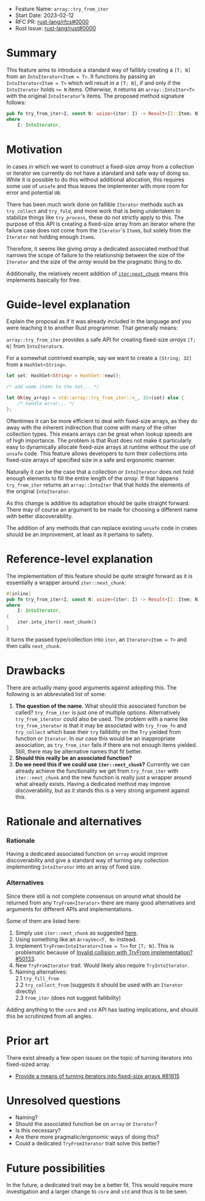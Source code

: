 - Feature Name: `array::try_from_iter`
- Start Date: 2023-02-12
- RFC PR: [rust-lang/rfcs#0000](https://github.com/rust-lang/rfcs/pull/0000)
- Rust Issue: [rust-lang/rust#0000](https://github.com/rust-lang/rust/issues/0000)

# Summary

[summary]: #summary

This feature aims to introduce a standard way of fallibly creating a `[T; N]` from an
`IntoIterator<Item = T>`. It functions by passing an `IntoIterator<Item = T>` which will result in a
`[T; N]`, if and only if the `IntoIterator` holds `>= N` items. Otherwise, it returns an
`array::IntoIter<T>` with the original `IntoIterator`'s items. The proposed method signature follows:

```rust
pub fn try_from_iter<I, const N: usize>(iter: I) -> Result<[I::Item; N], IntoIter<I::Item, N>>
where
    I: IntoIterator,
```

# Motivation

[motivation]: #motivation

In cases in which we want to construct a fixed-size _array_ from a collection or iterator we currently
do not have a standard and safe way of doing so. While it is possible to do this without additional
allocation, this requires some use of `unsafe` and thus leaves the implementer with more room for error
and potential `UB`.

There has been much work done on fallible `Iterator` methods such as `try_collect` and `try_fold`, and
more work that is being undertaken to stabilize things like `try_process`, these do not strictly apply to
this. The purpose of this API is creating a fixed-size array from an iterator where the failure case does
not come from the `Iterator`'s `Item`s, but solely from the `Iterator` not holding enough `Item`s.

Therefore, it seems like giving _array_ a dedicated associated method that narrows the scope of failure
to the relationship between the size of the `Iterator` and the size of the _array_ would be the pragmatic
thing to do.

Additionally, the relatively recent addition of [`iter:next_chunk`](https://github.com/rust-lang/rust/issues/98326)
means this implements basically for free.

# Guide-level explanation

[guide-level-explanation]: #guide-level-explanation

Explain the proposal as if it was already included in the language and you were teaching it to another Rust programmer. That generally means:

`array::try_from_iter` provides a safe API for creating fixed-size _arrays_ `[T; N]` from `IntoIterator`s.

For a somewhat contrived example, say we want to create a `[String; 32]` from a `HashSet<String>`.

```rust
let set: HashSet<String> = HashSet::new();

/* add some items to the set... */

let Ok(my_array) = std::array::try_from_iter::<_, 32>(set) else {
    /* handle error... */
};

```

Oftentimes it can be more efficient to deal with fixed-size arrays, as they do away with the inherent
indirection that come with many of the other collection types. This means arrays can be great when
lookup speeds are of high importance. The problem is that Rust does not make it particularly easy to
dynamically allocate fixed-size arrays at runtime without the use of `unsafe` code. This feature allows
developers to turn their collections into fixed-size arrays of specified size in a safe and ergonomic
manner.

Naturally it can be the case that a collection or `IntoIterator` does not hold enough elements to fill the
entire length of the _array_. If that happens `try_from_iter` returns an `array::IntoIter` that that holds
the elements of the original `IntoIterator`.

As this change is additive its adaptation should be quite straight forward. There may of course an
argument to be made for choosing a different name with better discoverability.

The addition of any methods that can replace existing `unsafe` code in crates should be an improvement, at
least as it pertains to safety.

# Reference-level explanation

[reference-level-explanation]: #reference-level-explanation

The implementation of this feature should be quite straight forward as it is essentially a wrapper around
`iter::next_chunk`:

```rust
#[inline]
pub fn try_from_iter<I, const N: usize>(iter: I) -> Result<[I::Item; N], IntoIter<I::Item, N>>
where
    I: IntoIterator,
{
    iter.into_iter().next_chunk()
}
```

It turns the passed type/collection into `iter`, an `Iterator<Item = T>` and then calls `next_chunk`.

# Drawbacks

[drawbacks]: #drawbacks

There are actually many good arguments against adopting this. The following is an abbreviated list of
some:

1. **The question of the name.** What should this associated function be called? `try_from_iter` is just
   one of multiple options. Alternatively `try_from_iterator` could also be used. The problem with
   a name like `try_from_iterator` is that it may be associated with `try_from_fn` and `try_collect` which
   base their `try` fallibility on the `Try` yielded from function or `Iterator`. In our case this would
   be an inappropriate association, as `try_from_iter` fails if there are not enough items yielded. Still,
   there may be alternative names that fit better.
2. **Should this really be an associated function?**
3. **Do we need this if we could use `iter::next_chunk`?** Currently we can already achieve the
   functionality we get from `try_from_iter` with `iter::next_chunk` and the new function is really just
   a wrapper around what already exists. Having a dedicated method may improve discoverability, but as it
   stands this is a very strong argument against this.

# Rationale and alternatives

[rationale-and-alternatives]: #rationale-and-alternatives

### Rationale

Having a dedicated associated function on `array` would improve discoverability and give a standard way
of turning any collection implementing `IntoIterator` into an array of fixed size.

### Alternatives

Since there still is not complete consensus on around what should be returned from any `TryFrom<Iterator>`
there are many good alternatives and arguments for different APIs and implementations.

Some of them are listed here:

1. Simply use `iter::next_chunk` as suggested [here](https://github.com/rust-lang/rust/pull/107634#discussion_r1103707872).
2. Using something like an `ArrayVec<T, N>` instead.
3. Implement `TryFrom<IntoIterator<Item = T>>` for `[T; N]`. This is problematic because of
   [Invalid collision with TryFrom implementation? #50133](https://github.com/rust-lang/rust/issues/50133).
4. New `TryFromIterator` trait. Would likely also require `TryIntoIterator`.
5. Naming alternatives:  
   2.1 `try_fill_from`  
   2.2 `try_collect_from` (suggests it should be used with an `Iterator` directly)  
   2.3 `from_iter` (does not suggest fallibility)

Adding anything to the `core` and `std` API has lasting implications, and should this be scrutinized from
all angles.

# Prior art

[prior-art]: #prior-art

There exist already a few open issues on the topic of turning iterators into fixed-sized array.

- [Provide a means of turning iterators into fixed-size arrays #81615](https://github.com/rust-lang/rust/issues/81615)

# Unresolved questions

[unresolved-questions]: #unresolved-questions

- Naming?
- Should the associated function be on `array` or `Iterator`?
- Is this necessary?
- Are there more pragmatic/ergonomic ways of doing this?
- Could a dedicated `TryFromIterator` trait solve this better?

# Future possibilities

[future-possibilities]: #future-possibilities

In the future, a dedicated trait may be a better fit. This would require more investigation
and a larger change to `core` and `std` and thus is to be seen.

